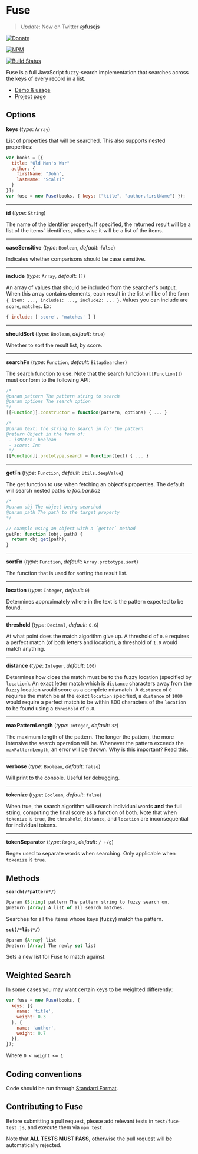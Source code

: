 # Fuse

> *Update*: Now on Twitter [@fusejs](https://twitter.com/fusejs)

[![Donate](https://img.shields.io/badge/Donate-PayPal-green.svg)](https://www.paypal.me/kirorisk)

[![NPM](https://nodei.co/npm/fuse.js.png?downloads=true)](https://nodei.co/npm/fuse.js/)

[![Build Status](https://secure.travis-ci.org/krisk/Fuse.png?branch=master)](http://travis-ci.org/krisk/Fuse)

Fuse is a full JavaScript fuzzy-search implementation that searches across the keys of every record in a list.

- [Demo & usage](http://kiro.me/exp/fuse.html)
- [Project page](http://kiro.me/projects/fuse.html)

## Options

**keys** (*type*: `Array`)

List of properties that will be searched.  This also supports nested properties:

```javascript
var books = [{
  title: "Old Man's War"
  author: {
    firstName: "John",
    lastName: "Scalzi"
  }
}];
var fuse = new Fuse(books, { keys: ["title", "author.firstName"] });
```

---

**id** (*type*: `String`)

The name of the identifier property. If specified, the returned result will be a list of the items' identifiers, otherwise it will be a list of the items.

---

**caseSensitive** (*type*: `Boolean`, *default*: `false`)

Indicates whether comparisons should be case sensitive.

---

**include** (*type*: `Array`, *default*: `[]`)

An array of values that should be included from the searcher's output. When this array contains elements, each result in the list will be of the form `{ item: ..., include1: ..., include2: ... }`. Values you can include are `score`, `matches`. Ex:

```javascript
{ include: ['score', 'matches' ] }
```

---

**shouldSort** (*type*: `Boolean`, *default*: `true`)

Whether to sort the result list, by score.

---

**searchFn** (*type*: `Function`, *default*: `BitapSearcher`)

The search function to use.  Note that the search function (`[[Function]]`) must conform to the following API:

```javascript
/*
@param pattern The pattern string to search
@param options The search option
*/
[[Function]].constructor = function(pattern, options) { ... }

/*
@param text: the string to search in for the pattern
@return Object in the form of:
 - isMatch: boolean
 - score: Int
 */
[[Function]].prototype.search = function(text) { ... }
```

---

**getFn** (*type*: `Function`, *default*: `Utils.deepValue`)

The get function to use when fetching an object's properties.  The default will search nested paths *ie foo.bar.baz*

```javascript
/*
@param obj The object being searched
@param path The path to the target property
*/

// example using an object with a `getter` method
getFn: function (obj, path) {
  return obj.get(path);
}
```
---

**sortFn** (*type*: `Function`, *default*: `Array.prototype.sort`)

The function that is used for sorting the result list.

---

**location** (*type*: `Integer`, *default*: `0`)

Determines approximately where in the text is the pattern expected to be found.

---

**threshold** (*type*: `Decimal`, *default*: `0.6`)

At what point does the match algorithm give up. A threshold of `0.0` requires a perfect match (of both letters and location), a threshold of `1.0` would match anything.

---

**distance** (*type*: `Integer`, *default*: `100`)

Determines how close the match must be to the fuzzy location (specified by `location`). An exact letter match which is `distance` characters away from the fuzzy location would score as a complete mismatch. A `distance` of `0` requires the match be at the exact `location` specified, a `distance` of `1000` would require a perfect match to be within 800 characters of the `location` to be found using a `threshold` of `0.8`.

---

**maxPatternLength** (*type*: `Integer`, *default*: `32`)

The maximum length of the pattern. The longer the pattern, the more intensive the search operation will be.  Whenever the pattern exceeds the `maxPatternLength`, an error will be thrown.  Why is this important? Read [this](http://en.wikipedia.org/wiki/Word_(computer_architecture)#Word_size_choice).

---

**verbose** (*type*: `Boolean`, *default*: `false`)

Will print to the console. Useful for debugging.

---

**tokenize** (*type*: `Boolean`, *default*: `false`)

When true, the search algorithm will search individual words **and** the full string, computing the final score as a function of both. Note that when `tokenize` is `true`, the `threshold`, `distance`, and `location` are inconsequential for individual tokens.

---

**tokenSeparator** (*type*: `Regex`, *default*: `/ +/g`)

Regex used to separate words when searching. Only applicable when `tokenize` is `true`.

## Methods

**`search(/*pattern*/)`**

```javascript
@param {String} pattern The pattern string to fuzzy search on.
@return {Array} A list of all search matches.
```

Searches for all the items whose keys (fuzzy) match the pattern.

**`set(/*list*/)`**

```javascript
@param {Array} list
@return {Array} The newly set list
```

Sets a new list for Fuse to match against.

## Weighted Search

In some cases you may want certain keys to be weighted differently:

```javascript
var fuse = new Fuse(books, {
  keys: [{
    name: 'title',
    weight: 0.3
  }, {
    name: 'author',
    weight: 0.7
  }],
});
```

Where `0 < weight <= 1`

## Coding conventions

Code should be run through [Standard Format](https://www.npmjs.com/package/standard-format).

## Contributing to Fuse

Before submitting a pull request, please add relevant tests in `test/fuse-test.js`, and execute them via `npm test`.

Note that **ALL TESTS MUST PASS**, otherwise the pull request will be automatically rejected.
